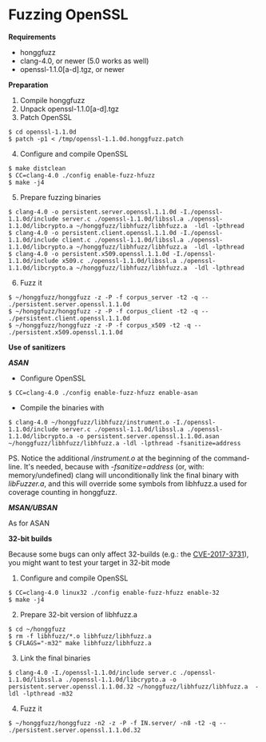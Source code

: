 # Fuzzing OpenSSL #

**Requirements**

  * honggfuzz
  * clang-4.0, or newer (5.0 works as well)
  * openssl-1.1.0[a-d].tgz, or newer

**Preparation**

1. Compile honggfuzz
2. Unpack openssl-1.1.0[a-d].tgz
3. Patch OpenSSL

  ```
  $ cd openssl-1.1.0d
  $ patch -p1 < /tmp/openssl-1.1.0d.honggfuzz.patch
  ```
4. Configure and compile OpenSSL

  ```
  $ make distclean
  $ CC=clang-4.0 ./config enable-fuzz-hfuzz
  $ make -j4
  ```
5. Prepare fuzzing binaries

  ```
  $ clang-4.0 -o persistent.server.openssl.1.1.0d -I./openssl-1.1.0d/include server.c ./openssl-1.1.0d/libssl.a ./openssl-1.1.0d/libcrypto.a ~/honggfuzz/libhfuzz/libhfuzz.a  -ldl -lpthread
  $ clang-4.0 -o persistent.client.openssl.1.1.0d -I./openssl-1.1.0d/include client.c ./openssl-1.1.0d/libssl.a ./openssl-1.1.0d/libcrypto.a ~/honggfuzz/libhfuzz/libhfuzz.a  -ldl -lpthread
  $ clang-4.0 -o persistent.x509.openssl.1.1.0d -I./openssl-1.1.0d/include x509.c ./openssl-1.1.0d/libssl.a ./openssl-1.1.0d/libcrypto.a ~/honggfuzz/libhfuzz/libhfuzz.a  -ldl -lpthread
  ```
6. Fuzz it

  ```
  $ ~/honggfuzz/honggfuzz -z -P -f corpus_server -t2 -q -- ./persistent.server.openssl.1.1.0d
  $ ~/honggfuzz/honggfuzz -z -P -f corpus_client -t2 -q -- ./persistent.client.openssl.1.1.0d
  $ ~/honggfuzz/honggfuzz -z -P -f corpus_x509 -t2 -q -- ./persistent.x509.openssl.1.1.0d
  ```

**Use of sanitizers**

***ASAN***
   * Configure OpenSSL
```
$ CC=clang-4.0 ./config enable-fuzz-hfuzz enable-asan
```
   * Compile the binaries with

```
$ clang-4.0 ~/honggfuzz/libhfuzz/instrument.o -I./openssl-1.1.0d/include server.c ./openssl-1.1.0d/libssl.a ./openssl-1.1.0d/libcrypto.a -o persistent.server.openssl.1.1.0d.asan ~/honggfuzz/libhfuzz/libhfuzz.a -ldl -lpthread -fsanitize=address
```

PS. Notice the additional _/instrument.o_ at the beginning of the command-line. It's
needed, because with _-fsanitize=address_ (or, with: memory/undefined) clang will
unconditionally link the final binary with _libFuzzer.a_, and this will
override some symbols from libhfuzz.a used for coverage counting in honggfuzz.

***MSAN/UBSAN***

As for ASAN

**32-bit builds**

Because some bugs can only affect 32-builds (e.g.: the [CVE-2017-3731](https://www.openssl.org/news/cl102.txt)), you might want to test your target in 32-bit mode

1. Configure and compile OpenSSL

  ```
  $ CC=clang-4.0 linux32 ./config enable-fuzz-hfuzz enable-32
  $ make -j4
  ```
2. Prepare 32-bit version of libhfuzz.a

  ```
  $ cd ~/honggfuzz
  $ rm -f libhfuzz/*.o libhfuzz/libhfuzz.a
  $ CFLAGS="-m32" make libhfuzz/libhfuzz.a
  ```
3.  Link the final binaries

  ```
  $ clang-4.0 -I./openssl-1.1.0d/include server.c ./openssl-1.1.0d/libssl.a ./openssl-1.1.0d/libcrypto.a -o persistent.server.openssl.1.1.0d.32 ~/honggfuzz/libhfuzz/libhfuzz.a  -ldl -lpthread -m32
  ```
4. Fuzz it

  ```
  $ ~/honggfuzz/honggfuzz -n2 -z -P -f IN.server/ -n8 -t2 -q -- ./persistent.server.openssl.1.1.0d.32
  ```
